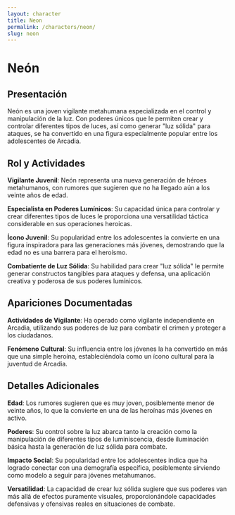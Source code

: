 ```yaml
---
layout: character
title: Neon
permalink: /characters/neon/
slug: neon
---
```


# Neón

## Presentación

Neón es una joven vigilante metahumana especializada en el control y manipulación de la luz. Con poderes únicos que le permiten crear y controlar diferentes tipos de luces, así como generar "luz sólida" para ataques, se ha convertido en una figura especialmente popular entre los adolescentes de Arcadia.

## Rol y Actividades

**Vigilante Juvenil**: Neón representa una nueva generación de héroes metahumanos, con rumores que sugieren que no ha llegado aún a los veinte años de edad.

**Especialista en Poderes Lumínicos**: Su capacidad única para controlar y crear diferentes tipos de luces le proporciona una versatilidad táctica considerable en sus operaciones heroicas.

**Ícono Juvenil**: Su popularidad entre los adolescentes la convierte en una figura inspiradora para las generaciones más jóvenes, demostrando que la edad no es una barrera para el heroísmo.

**Combatiente de Luz Sólida**: Su habilidad para crear "luz sólida" le permite generar constructos tangibles para ataques y defensa, una aplicación creativa y poderosa de sus poderes lumínicos.

## Apariciones Documentadas

**Actividades de Vigilante**: Ha operado como vigilante independiente en Arcadia, utilizando sus poderes de luz para combatir el crimen y proteger a los ciudadanos.

**Fenómeno Cultural**: Su influencia entre los jóvenes la ha convertido en más que una simple heroína, estableciéndola como un ícono cultural para la juventud de Arcadia.

## Detalles Adicionales

**Edad**: Los rumores sugieren que es muy joven, posiblemente menor de veinte años, lo que la convierte en una de las heroínas más jóvenes en activo.

**Poderes**: Su control sobre la luz abarca tanto la creación como la manipulación de diferentes tipos de luminiscencia, desde iluminación básica hasta la generación de luz sólida para combate.

**Impacto Social**: Su popularidad entre los adolescentes indica que ha logrado conectar con una demografía específica, posiblemente sirviendo como modelo a seguir para jóvenes metahumanos.

**Versatilidad**: La capacidad de crear luz sólida sugiere que sus poderes van más allá de efectos puramente visuales, proporcionándole capacidades defensivas y ofensivas reales en situaciones de combate.